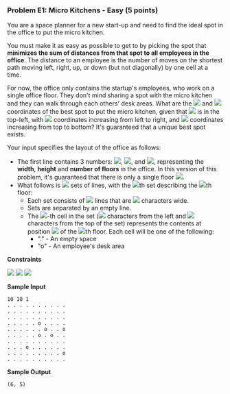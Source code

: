 ### Problem E1: Micro Kitchens - Easy (5 points)
You are a space planner for a new start-up and need to find the ideal spot in the office to put the micro kitchen.

You must make it as easy as possible to get to by picking the spot that **minimizes the sum of distances from that spot to all employees in the office**. The distance to an employee is the number of moves on the shortest path moving left, right, up, or down (but not diagonally) by one cell at a time.

For now, the office only contains the startup's employees, who work on a single office floor. They don't mind sharing a spot with the micro kitchen and they can walk through each others' desk areas. What are the <img src="https://latex.codecogs.com/png.latex?X"> and  <img src="https://latex.codecogs.com/png.latex?Y"> coordinates of the best spot to put the micro kitchen, given that <img src="https://latex.codecogs.com/png.latex?\(0,0\)"> is in the top-left, with <img src="https://latex.codecogs.com/png.latex?X"> coordinates increasing from left to right, and <img src="https://latex.codecogs.com/png.latex?Y"> coordinates increasing from top to bottom? It's guaranteed that a unique best spot exists.

Your input specifies the layout of the office as follows:
* The first line contains 3 numbers: <img src="https://latex.codecogs.com/png.latex?W">, <img src="https://latex.codecogs.com/png.latex?H">, and <img src="https://latex.codecogs.com/png.latex?N">, representing the **width**, **height** and **number of floors** in the office. In this version of this problem, it's guaranteed that there is only a single floor <img src="https://latex.codecogs.com/png.latex?\(N=1\)">.
* What follows is <img src="https://latex.codecogs.com/png.latex?N"> sets of lines, with the <img src="https://latex.codecogs.com/png.latex?i">th set describing the <img src="https://latex.codecogs.com/png.latex?i">th floor:
  * Each set consists of <img src="https://latex.codecogs.com/png.latex?H"> lines that are <img src="https://latex.codecogs.com/png.latex?W"> characters wide.
  * Sets are separated by an empty line.
  * The <img src="https://latex.codecogs.com/png.latex?\(j,k\)">-th cell in the set (<img src="https://latex.codecogs.com/png.latex?j"> characters from the left and <img src="https://latex.codecogs.com/png.latex?k"> characters from the top of the set) represents the contents at position <img src="https://latex.codecogs.com/png.latex?\(j,k\)"> of the <img src="https://latex.codecogs.com/png.latex?i">th floor. Each cell will be one of the following:
    * "." - An empty space
    * "o" - An employee's desk area
    
**Constraints**

<img src="https://latex.codecogs.com/png.latex?1\leq\text{}W\leq1000">
<img src="https://latex.codecogs.com/png.latex?1\leq\text{}H\leq1000">
<img src="https://latex.codecogs.com/png.latex?N=1">

**Sample Input**
```
10 10 1
. . . . . . . . . .
. . . . . . . . . .
. . . . . . . . . .
. . . . . o . . . .
. . . . . . o . . o
. . . . . o . o . .
. . . . . . . . . .
. . . o . . . . . .
. . . . . . . . . o
. . . . . . . . . .
```
**Sample Output**
```
(6, 5)
```